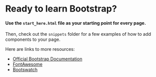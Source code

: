 <h1>Ready to learn Bootstrap?</h1>

<h4>Use the <code>start_here.html</code> file as your starting point for every page.</h4>

<p>Then, check out the <code>snippets</code> folder for a few examples of how to add components to your page.</p>

<p>Here are links to more resources:</p>

<ul>
  <li><a href="http://getbootstrap.com">Official Bootstrap Documentation</a></li>
  <li><a href="http://fontawesome.io/">FontAwesome</a></li>
  <li><a href="http://bootswatch.com/">Bootswatch</a></li>
</ul>
